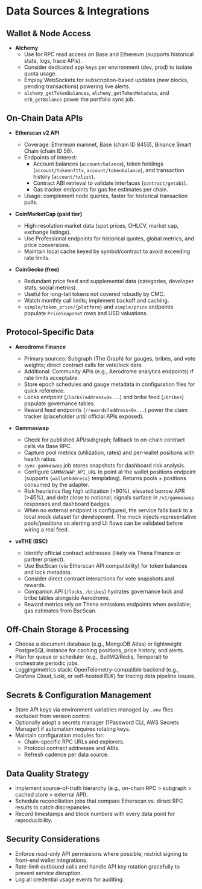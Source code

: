 # Data Sources & Integrations

## Wallet & Node Access
- **Alchemy**
  - Use for RPC read access on Base and Ethereum (supports historical state, logs, trace APIs).
  - Consider dedicated app keys per environment (dev, prod) to isolate quota usage.
  - Employ WebSockets for subscription-based updates (new blocks, pending transactions) powering live alerts.
  - `alchemy_getTokenBalances`, `alchemy_getTokenMetadata`, and `eth_getBalance` power the portfolio sync job.

## On-Chain Data APIs
- **Etherscan v2 API**
  - Coverage: Ethereum mainnet, Base (chain ID 8453), Binance Smart Chain (chain ID 56).
  - Endpoints of interest:
    - Account balances (`account/balance`), token holdings (`account/tokennfttx`, `account/tokenbalance`), and transaction history (`account/txlist`).
    - Contract ABI retrieval to validate interfaces (`contract/getabi`).
    - Gas tracker endpoints for gas fee estimates per chain.
  - Usage: complement node queries, faster for historical transaction pulls.

- **CoinMarketCap (paid tier)**
  - High-resolution market data (spot prices, OHLCV, market cap, exchange listings).
  - Use Professional endpoints for historical quotes, global metrics, and price conversions.
  - Maintain local cache keyed by symbol/contract to avoid exceeding rate limits.

- **CoinGecko (free)**
  - Redundant price feed and supplemental data (categories, developer stats, social metrics).
  - Useful for long-tail tokens not covered robustly by CMC.
  - Watch monthly call limits; implement backoff and caching.
  - `simple/token_price/{platform}` and `simple/price` endpoints populate `PriceSnapshot` rows and USD valuations.

## Protocol-Specific Data
- **Aerodrome Finance**
  - Primary sources: Subgraph (The Graph) for gauges, bribes, and vote weights; direct contract calls for vote/lock data.
  - Additional: Community APIs (e.g., Aerodrome analytics endpoints) if rate limits acceptable.
  - Store epoch schedules and gauge metadata in configuration files for quick reference.
  - Locks endpoint (`/locks?address=0x...`) and bribe feed (`/bribes`) populate governance tables.
  - Reward feed endpoints (`/rewards?address=0x...`) power the claim tracker (placeholder until official APIs exposed).

- **Gammaswap**
  - Check for published API/subgraph; fallback to on-chain contract calls via Base RPC.
  - Capture pool metrics (utilization, rates) and per-wallet positions with health ratios.
  - `sync-gammaswap` job stores snapshots for dashboard risk analysis.
  - Configure `GAMMASWAP_API_URL` to point at the wallet positions endpoint (supports `{walletAddress}` templating). Returns pools + positions consumed by the adapter.
  - Risk heuristics flag high utilization (>90%), elevated borrow APR (>45%), and debt close to notional; signals surface in `/v1/gammaswap` responses and dashboard badges.
  - When no external endpoint is configured, the service falls back to a local mock dataset for development. The mock injects representative pools/positions so alerting and UI flows can be validated before wiring a real feed.

- **veTHE (BSC)**
  - Identify official contract addresses (likely via Thena Finance or partner project).
  - Use BscScan (via Etherscan API compatibility) for token balances and lock metadata.
  - Consider direct contract interactions for vote snapshots and rewards.
  - Companion API (`/locks`, `/bribes`) hydrates governance lock and bribe tables alongside Aerodrome.
  - Reward metrics rely on Thena emissions endpoints when available; gas estimates from BscScan.

## Off-Chain Storage & Processing
- Choose a document database (e.g., MongoDB Atlas) or lightweight PostgreSQL instance for caching positions, price history, and alerts.
- Plan for queue or scheduler (e.g., BullMQ/Redis, Temporal) to orchestrate periodic jobs.
- Logging/metrics stack: OpenTelemetry-compatible backend (e.g., Grafana Cloud, Loki, or self-hosted ELK) for tracing data pipeline issues.

## Secrets & Configuration Management
- Store API keys via environment variables managed by `.env` files excluded from version control.
- Optionally adopt a secrets manager (1Password CLI, AWS Secrets Manager) if automation requires rotating keys.
- Maintain configuration modules for:
  - Chain-specific RPC URLs and explorers.
  - Protocol contract addresses and ABIs.
  - Refresh cadence per data source.

## Data Quality Strategy
- Implement source-of-truth hierarchy (e.g., on-chain RPC > subgraph > cached store > external API).
- Schedule reconciliation jobs that compare Etherscan vs. direct RPC results to catch discrepancies.
- Record timestamps and block numbers with every data point for reproducibility.

## Security Considerations
- Enforce read-only API permissions where possible; restrict signing to front-end wallet integrations.
- Rate-limit outbound calls and handle API key rotation gracefully to prevent service disruption.
- Log all credential usage events for auditing.
